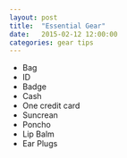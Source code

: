 ```yaml
---
layout: post
title:  "Essential Gear"
date:   2015-02-12 12:00:00
categories: gear tips
---
```



* Bag
* ID
* Badge
* Cash
* One credit card
* Suncrean
* Poncho
* Lip Balm
* Ear Plugs
